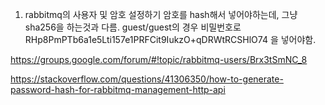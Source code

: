 1. rabbitmq의 사용자 및 암호 설정하기
암호를 hash해서 넣어야하는데, 그냥 sha256을 하는것과 다름.
guest/guest의 경우 비밀번호로 RHp8PmPTb6a1e5Lti157e1PRFCit9IukzO+qDRWtRCSHlO74 을 넣어야함.

https://groups.google.com/forum/#!topic/rabbitmq-users/Brx3tSmNC_8


https://stackoverflow.com/questions/41306350/how-to-generate-password-hash-for-rabbitmq-management-http-api
